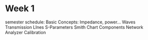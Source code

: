 # Week 1 

semester schedule:
Basic Concepts: Impedance, power...
Waves
Transmission LInes
S-Parameters
Smith Chart
Components
Network Analyzer
Calibration